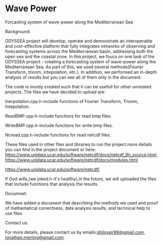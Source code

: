 # Wave Power
Forcasting system of wave-power along  the Mediterranean Sea

Background:

ODYSSEA project will develop, operate and demonstrate an interoperable and cost-effective platform that
fully integrates networks of observing and forecasting systems across the Mediterranean basin,
addressing both the open sea and the coastal zone.
In this project, we foucs on one task of the ODYSSEA project - creating a forecasting system of wave-power along 
the Mediterranean Sea.
As part of this, we used several methods(Fourier Transform, trionm, intepolation, etc.).
In addition, we performed an in-depth analysis of results but you can see all of them only in the document.

The code is mostly created such that it can be usefull for other unrelated projects.
The files we have decided to upload are: 

Inerpolation.cpp\.h-include functions of Fourier Transform, Trionm, Intepolation.

ReadBMP.cpp\.h-include functions for read bmp files.

WriteBMP.cpp\.h-include functions for write bmp files.

Ncread.cpp\.h-include functions for read netcdf files.

These files used in other files and libraries to run the project.more details you can find in the project document or here:
https://www.unidata.ucar.edu/software/netcdf/docs/netcdf_8h_source.html,https://www.unidata.ucar.edu/software/netcdf/docs/modules.html

https://www.unidata.ucar.edu/software/netcdf/

If God wills,(we joked.h-it's healthy),in the future, we will uploaded the files that include functions that analysis the results.

Documnet:

We have added a document that describing the methods we used and proof of mathematical correctness,
data analysis results, and technical help to use files. 

Contact us:

For more details, please contact us by emails:shiloyair88@gmail.com, jonathan.merling@gmail.com.


